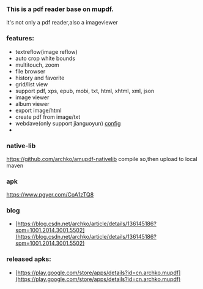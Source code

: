 ### This is a pdf reader base on mupdf.
it's not only a pdf reader,also a imageviewer

### features:

* textreflow(image reflow)
* auto crop white bounds
* multitouch, zoom
* file browser
* history and favorite
* grid/list view
* support pdf, xps, epub, mobi, txt, html, xhtml, xml, json
* image viewer
* album viewer
* export image/html
* create pdf from image/txt
* webdave(only support jianguoyun)
[config](.git%2Fconfig)
* 
### native-lib
https://github.com/archko/amupdf-nativelib
compile so,then upload to local maven

### apk
https://www.pgyer.com/CoA1zTQ8

### blog
- [https://blog.csdn.net/archko/article/details/136145186?spm=1001.2014.3001.5502](https://blog.csdn.net/archko/article/details/136145186?spm=1001.2014.3001.5502)

### released apks:

- [https://play.google.com/store/apps/details?id=cn.archko.mupdf](https://play.google.com/store/apps/details?id=cn.archko.mupdf)
